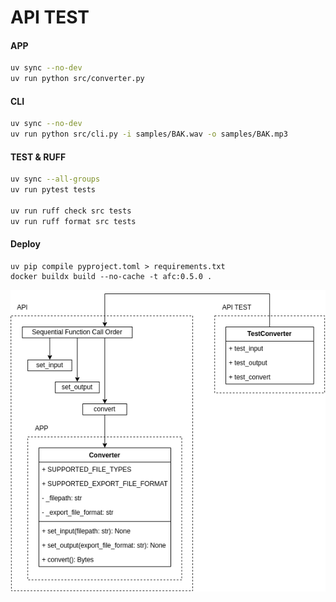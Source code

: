 # API TEST

#### APP
```bash
uv sync --no-dev
uv run python src/converter.py
```

#### CLI
```bash
uv sync --no-dev
uv run python src/cli.py -i samples/BAK.wav -o samples/BAK.mp3
```

#### TEST & RUFF
```bash
uv sync --all-groups
uv run pytest tests

uv run ruff check src tests
uv run ruff format src tests
```

#### Deploy
```
uv pip compile pyproject.toml > requirements.txt
docker buildx build --no-cache -t afc:0.5.0 .
```

<p align="center"><img src="../../_readme/Diagram-API_TEST.drawio.png" /></p>
